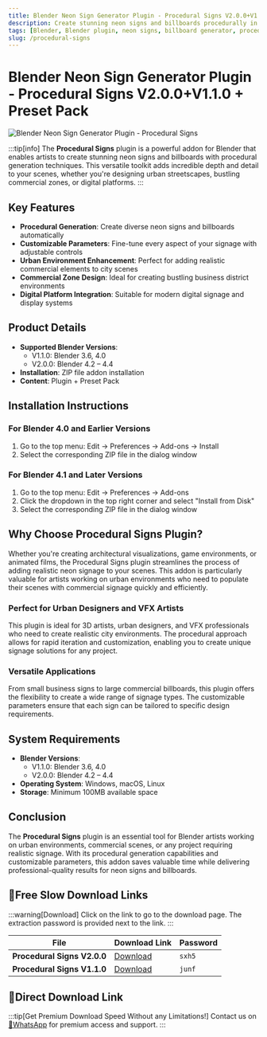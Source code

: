 ```yaml
---
title: Blender Neon Sign Generator Plugin - Procedural Signs V2.0.0+V1.1.0 + Preset Pack
description: Create stunning neon signs and billboards procedurally in Blender with the Procedural Signs plugin. This powerful addon offers customizable parameters for generating a wide variety of neon signage effects for urban environments, commercial zones, and digital platforms.
tags: [Blender, Blender plugin, neon signs, billboard generator, procedural modeling, 3D signage, urban design, commercial signage, VFX tools, Blender addon]
slug: /procedural-signs
---
```

<!--Above is frontmatter Part-generate depend on content meet Google Seo, you need to balance automation efficiency with Google’s core ranking factors—especially E-E-A-T (Experience, Expertise, Authoritativeness, Trustworthiness), -->

<!--First Part-This is Title -->
# Blender Neon Sign Generator Plugin - Procedural Signs V2.0.0+V1.1.0 + Preset Pack

<!--Second Part-This is First Banner -->
![Blender Neon Sign Generator Plugin - Procedural Signs](https://www.gfxcamp.com/wp-content/uploads/2023/12/Procedural-Signs.jpg)

:::tip[info]
The **Procedural Signs** plugin is a powerful addon for Blender that enables artists to create stunning neon signs and billboards with procedural generation techniques. This versatile toolkit adds incredible depth and detail to your scenes, whether you're designing urban streetscapes, bustling commercial zones, or digital platforms.
:::

## Key Features

- **Procedural Generation**: Create diverse neon signs and billboards automatically
- **Customizable Parameters**: Fine-tune every aspect of your signage with adjustable controls
- **Urban Environment Enhancement**: Perfect for adding realistic commercial elements to city scenes
- **Commercial Zone Design**: Ideal for creating bustling business district environments
- **Digital Platform Integration**: Suitable for modern digital signage and display systems

## Product Details

- **Supported Blender Versions**:
  - V1.1.0: Blender 3.6, 4.0
  - V2.0.0: Blender 4.2 – 4.4
- **Installation**: ZIP file addon installation
- **Content**: Plugin + Preset Pack

## Installation Instructions

### For Blender 4.0 and Earlier Versions
1. Go to the top menu: Edit → Preferences → Add-ons → Install
2. Select the corresponding ZIP file in the dialog window

### For Blender 4.1 and Later Versions
1. Go to the top menu: Edit → Preferences → Add-ons
2. Click the dropdown in the top right corner and select "Install from Disk"
3. Select the corresponding ZIP file in the dialog window

## Why Choose Procedural Signs Plugin?

Whether you're creating architectural visualizations, game environments, or animated films, the Procedural Signs plugin streamlines the process of adding realistic neon signage to your scenes. This addon is particularly valuable for artists working on urban environments who need to populate their scenes with commercial signage quickly and efficiently.

### Perfect for Urban Designers and VFX Artists

This plugin is ideal for 3D artists, urban designers, and VFX professionals who need to create realistic city environments. The procedural approach allows for rapid iteration and customization, enabling you to create unique signage solutions for any project.

### Versatile Applications

From small business signs to large commercial billboards, this plugin offers the flexibility to create a wide range of signage types. The customizable parameters ensure that each sign can be tailored to specific design requirements.

## System Requirements

- **Blender Versions**:
  - V1.1.0: Blender 3.6, 4.0
  - V2.0.0: Blender 4.2 – 4.4
- **Operating System**: Windows, macOS, Linux
- **Storage**: Minimum 100MB available space



## Conclusion

The **Procedural Signs** plugin is an essential tool for Blender artists working on urban environments, commercial scenes, or any project requiring realistic signage. With its procedural generation capabilities and customizable parameters, this addon saves valuable time while delivering professional-quality results for neon signs and billboards.


<!-- The Last Part-Download -->
## 🐌Free Slow Download Links

:::warning[Download]
Click on the link to go to the download page. The extraction password is provided next to the link.
:::

| File                       | Download Link                                                              | Password |
| -------------------------- | -------------------------------------------------------------------------- | -------- |
| **Procedural Signs V2.0.0** | [Download](https://pan.baidu.com/s/1lIDKIB11zMHAw1Ww8-NNDG?pwd=sxh5) | `sxh5`   |
| **Procedural Signs V1.1.0** | [Download](https://pan.baidu.com/s/1GccjR3X6pa_sGbc2EXTKWQ?pwd=junf) | `junf`   |

## 🚀Direct Download Link
:::tip[Get Premium Download Speed Without any Limitations!]
Contact us on [💬WhatsApp](https://wa.me/+8613237610083) for premium  access and support.
:::